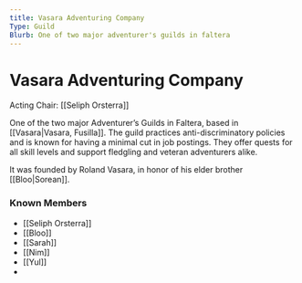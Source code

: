 ```yaml
---
title: Vasara Adventuring Company
Type: Guild
Blurb: One of two major adventurer's guilds in faltera
---
```

# Vasara Adventuring Company
Acting Chair: [[Seliph Orsterra]]

One of the two major Adventurer’s Guilds in Faltera, based in [[Vasara|Vasara, Fusilla]]. The guild practices anti-discriminatory policies and is known for having a minimal cut in job postings. They offer quests for all skill levels and support fledgling and veteran adventurers alike.

It was founded by Roland Vasara, in honor of his elder brother [[Bloo|Sorean]]. 

### Known Members
- [[Seliph Orsterra]]
- [[Bloo]]
- [[Sarah]]
- [[Nim]]
- [[Yul]]
- 
